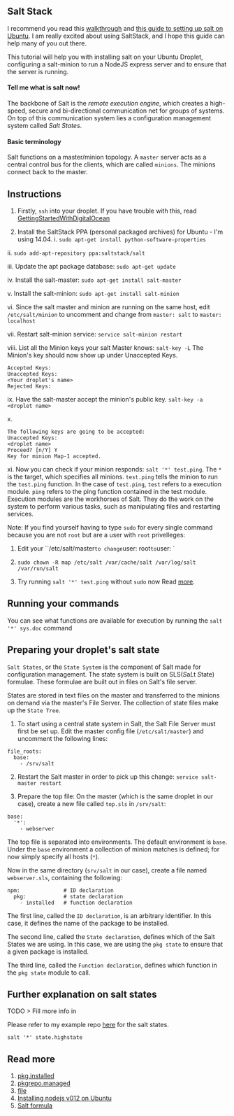 ## Salt Stack

I recommend you read this [walkthrough](http://docs.saltstack.com/en/latest/resources/tutorials/walkthrough.html) and [this guide to setting up salt on Ubuntu](https://www.digitalocean.com/community/tutorials/how-to-install-salt-on-ubuntu-12-04). I am really excited about using SaltStack, and I hope this guide can help many of you out there.

This tutorial will help you with installing salt on your Ubuntu Droplet, configuring a salt-minion to run a NodeJS express server and to ensure that the server is running.

#### Tell me what is salt now!
The backbone of Salt is the *remote execution engine*, which creates a high-speed, secure and bi-directional communication net for groups of systems. On top of this communication system lies a configuration management system called *Salt States*.

#### Basic terminology
Salt functions on a master/minion topology. A `master` server acts as a central control bus for the clients, which are called `minions`. The minions connect back to the master.

## Instructions

1. Firstly, `ssh` into your droplet. If you have trouble with this, read [GettingStartedWithDigitalOcean](https://github.com/choonkending/react-webpack-node/blob/master/docs/GettingStartedWithDigitalOcean.md)

2. Install the SaltStack PPA (personal packaged archives) for Ubuntu - I'm using 14.04.
  i. `sudo apt-get install python-software-properties`

  ii. `sudo add-apt-repository ppa:saltstack/salt`

  iii. Update the apt package database:
  `sudo apt-get update`

  iv. Install the salt-master:
  `sudo apt-get install salt-master`

  v. Install the salt-minion:
  `sudo apt-get install salt-minion`

  vi. Since the salt master and minion are running on the same host, edit `/etc/salt/minion` to uncomment and change from `master: salt` to `master: localhost`

  vii. Restart salt-minion service: `service salt-minion restart`

  viii. List all the Minion keys your salt Master knows: `salt-key -L`
    The Minion's key should now show up under Unaccepted Keys.

    Accepted Keys:
    Unaccepted Keys:
    <Your droplet's name>
    Rejected Keys:

  ix. Have the salt-master accept the minion's public key. `salt-key -a <droplet name>`

  x.
  ```
  The following keys are going to be accepted:
  Unaccepted Keys:
  <droplet name>
  Proceed? [n/Y] Y
  Key for minion Map-1 accepted.
  ```

 xi. Now you can check if your minion responds: `salt '*' test.ping`.
 The `*` is the target, which specifies all minions. `test.ping` tells the minion to run the `test.ping` function. In the case of `test.ping`, `test` refers to a execution module. `ping` refers to the ping function contained in the  test module. Execution modules are the workhorses of Salt. They do the work on the system to perform various tasks, such as manipulating files and restarting services.

Note: If you find yourself having to type `sudo` for every single command because you are not `root` but are a user with `root` privelleges:

1.  Edit your ``/etc/salt/master` to change `user: root` to `user: <your user>`

2. `sudo chown -R map /etc/salt /var/cache/salt /var/log/salt /var/run/salt`

3. Try running `salt '*' test.ping` without `sudo` now
Read [more](http://docs.saltstack.com/en/latest/ref/configuration/nonroot.html).

## Running your commands
You can see what functions are available for execution by running the `salt '*' sys.doc` command

## Preparing your droplet's salt state
`Salt States`, or the `State System` is the component of Salt made for configuration management.
The state system is built on SLS(*S*a*L*t *S*tate) formulae. These formulae are built out in files on Salt's file server.

States are stored in text files on the master and transferred to the minions on demand via the master's File Server. The collection of state files make up the `State Tree`.

1. To start using a central state system in Salt, the Salt File Server must first be set up. Edit the master config file (`/etc/salt/master`) and uncomment the following lines:

```
file_roots:
  base:
    - /srv/salt
```

2. Restart the Salt master in order to pick up this change: `service salt-master restart`

3. Prepare the top file:
On the master (which is the same droplet in our case), create a new file called `top.sls` in `/srv/salt`:

```
base:
  '*':
    - webserver
```

The top file is separated into environments. The default environment is `base`. Under the `base` environment a collection of minion matches is defined; for now simply specify all hosts (`*`).

Now in the same directory (`srv/salt` in our case), create a file named `webserver.sls`, containing the following:

```
npm:              # ID declaration
  pkg:            # state declaration
    - installed   # function declaration
```

The first line, called the `ID declaration`, is an arbitrary identifier. In this case, it defines the name of the package to be installed.

The second line, called the `State declaration`, defines which of the Salt States we are using. In this case, we are using the `pkg state` to ensure that a given package is installed.

The third line, called the `Function declaration`, defines which function in the `pkg state` module to call.

## Further explanation on salt states

TODO > Fill more info in

Please refer to my example repo [here](https://github.com/choonkending/salt-states) for the salt states.

```
salt '*' state.highstate
```

## Read more
1. [pkg.installed](http://docs.saltstack.com/en/latest/ref/states/all/salt.states.pkg.html)
2. [pkgrepo.managed](http://docs.saltstack.com/en/latest/ref/states/all/salt.states.pkgrepo.html)
3. [file](http://docs.saltstack.com/en/latest/ref/states/all/salt.states.file.html)
4. [Installing nodejs v012 on Ubuntu](https://nodesource.com/blog/nodejs-v012-iojs-and-the-nodesource-linux-repositories)
5. [Salt formula](https://github.com/saltstack-formulas/node-formula)
